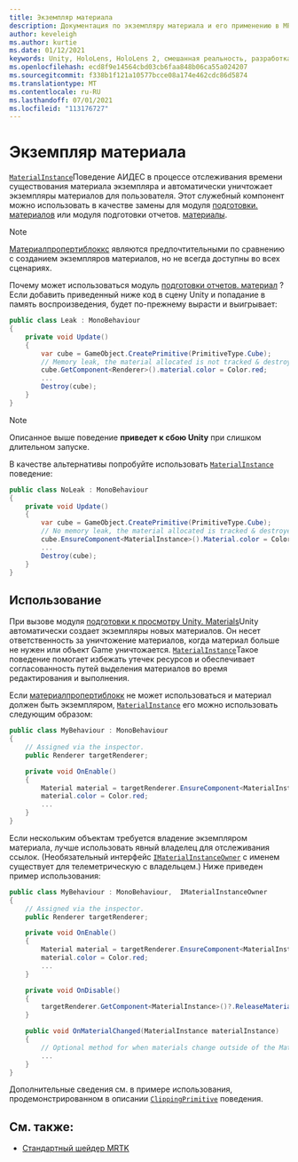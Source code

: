 ```yaml
---
title: Экземпляр материала
description: Документация по экземпляру материала и его применению в МРТК
author: keveleigh
ms.author: kurtie
ms.date: 01/12/2021
keywords: Unity, HoloLens, HoloLens 2, смешанная реальность, разработка, мртк, материалинстанце,
ms.openlocfilehash: ecd8f9e14564cbd03cb6faa848b06ca55a024207
ms.sourcegitcommit: f338b1f121a10577bcce08a174e462cdc86d5874
ms.translationtype: MT
ms.contentlocale: ru-RU
ms.lasthandoff: 07/01/2021
ms.locfileid: "113176727"
---
```

# <a name="material-instance"></a>Экземпляр материала

[`MaterialInstance`](xref:Microsoft.MixedReality.Toolkit.Rendering.MaterialInstance)Поведение АИДЕС в процессе отслеживания времени существования материала экземпляра и автоматически уничтожает экземпляры материалов для пользователя. Этот служебный компонент можно использовать в качестве замены для модуля [подготовки. материалов](https://docs.unity3d.com/ScriptReference/Renderer-material.html) или модуля подготовки отчетов. [материалы](https://docs.unity3d.com/ScriptReference/Renderer-materials.html).

> [!NOTE]
> [Материалпропертиблоккс](https://docs.unity3d.com/ScriptReference/MaterialPropertyBlock.html) являются предпочтительными по сравнению с созданием экземпляров материалов, но не всегда доступны во всех сценариях.

Почему может использоваться модуль [подготовки отчетов. материал](https://docs.unity3d.com/ScriptReference/Renderer-material.html) ? Если добавить приведенный ниже код в сцену Unity и попадание в память воспроизведения, будет по-прежнему вырасти и выигрывает:

```c#
public class Leak : MonoBehaviour
{
    private void Update()
    {
        var cube = GameObject.CreatePrimitive(PrimitiveType.Cube);
        // Memory leak, the material allocated is not tracked & destroyed.
        cube.GetComponent<Renderer>().material.color = Color.red;
        ...
        Destroy(cube);
    }
}
```

> [!NOTE]
> Описанное выше поведение **приведет к сбою Unity** при слишком длительном запуске.

В качестве альтернативы попробуйте использовать [`MaterialInstance`](xref:Microsoft.MixedReality.Toolkit.Rendering.MaterialInstance) поведение:

```c#
public class NoLeak : MonoBehaviour
{
    private void Update()
    {
        var cube = GameObject.CreatePrimitive(PrimitiveType.Cube);
        // No memory leak, the material allocated is tracked & destroyed by MaterialInstance.
        cube.EnsureComponent<MaterialInstance>().Material.color = Color.red;
        ...
        Destroy(cube);
    }
}
```

## <a name="usage"></a>Использование

При вызове модуля [подготовки к просмотру Unity. Materials](https://docs.unity3d.com/ScriptReference/Renderer-material.html)Unity автоматически создает экземпляры новых материалов. Он несет ответственность за уничтожение материалов, когда материал больше не нужен или объект Game уничтожается. [`MaterialInstance`](xref:Microsoft.MixedReality.Toolkit.Rendering.MaterialInstance)Такое поведение помогает избежать утечек ресурсов и обеспечивает согласованность путей выделения материалов во время редактирования и выполнения.

Если [материалпропертиблокк](https://docs.unity3d.com/ScriptReference/MaterialPropertyBlock.html) не может использоваться и материал должен быть экземпляром, [`MaterialInstance`](xref:Microsoft.MixedReality.Toolkit.Rendering.MaterialInstance) его можно использовать следующим образом:

```c#
public class MyBehaviour : MonoBehaviour
{
    // Assigned via the inspector.
    public Renderer targetRenderer;

    private void OnEnable()
    {
        Material material = targetRenderer.EnsureComponent<MaterialInstance>().Material;
        material.color = Color.red;
        ...
    }
}
```

Если нескольким объектам требуется владение экземпляром материала, лучше использовать явный владелец для отслеживания ссылок. (Необязательный интерфейс [`IMaterialInstanceOwner`](xref:Microsoft.MixedReality.Toolkit.Rendering.IMaterialInstanceOwner) с именем существует для телеметрическую с владельцем.) Ниже приведен пример использования:

```c#
public class MyBehaviour : MonoBehaviour,  IMaterialInstanceOwner
{
    // Assigned via the inspector.
    public Renderer targetRenderer;

    private void OnEnable()
    {
        Material material = targetRenderer.EnsureComponent<MaterialInstance>().AcquireMaterial(this);
        material.color = Color.red;
        ...
    }

    private void OnDisable()
    {
        targetRenderer.GetComponent<MaterialInstance>()?.ReleaseMaterial(this)
    }

    public void OnMaterialChanged(MaterialInstance materialInstance)
    {
        // Optional method for when materials change outside of the MaterialInstance.
        ...
    }
}
```

Дополнительные сведения см. в примере использования, продемонстрированном в описании [`ClippingPrimitive`](xref:Microsoft.MixedReality.Toolkit.Utilities.ClippingPrimitive) поведения.

## <a name="see-also"></a>См. также:

* [Стандартный шейдер MRTK](mrtk-standard-shader.md)
